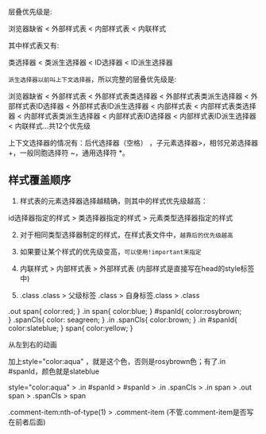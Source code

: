 层叠优先级是:

浏览器缺省 < 外部样式表 < 内部样式表 < 内联样式

其中样式表又有:

类选择器 < 类派生选择器 < ID选择器 < ID派生选择器

 
`派生选择器以前叫上下文选择器`，所以完整的层叠优先级是:

浏览器缺省 < 外部样式表 < 外部样式表类选择器 < 外部样式表类派生选择器 < 外部样式表ID选择器 < 外部样式表ID派生选择器 < 内部样式表 < 内部样式表类选择器 < 内部样式表类派生选择器 < 内部样式表ID选择器 < 内部样式表ID派生选择器 < 内联样式...共12个优先级

上下文选择器的情况有：后代选择器（空格） ，子元素选择器>，相邻兄弟选择器 +，一般同胞选择符 ~，通用选择符 *。 

## 样式覆盖顺序
1. 样式表的元素选择器选择越精确，则其中的样式优先级越高：

id选择器指定的样式 > 类选择器指定的样式 > 元素类型选择器指定的样式

2. 对于相同类型选择器制定的样式，在样式表文件中，`越靠后的优先级越高`

3. 如果要让某个样式的优先级变高，`可以使用!important来指定`

4. 内联样式 > 内部样式表 > 外部样式表   (内部样式是直接写在head的style标签中)

5. .class .class > 父级标签 .class > 自身标签.class > .class 

  .out span{
        color:red;
    }
    .in span{
        color:blue;
    }
    #spanId{
       color:rosybrown;  
    }
    .spanCls{
        color: seagreen;
    }
    .in .spanCls{
        color:brown;
    }
    .in #spanId{
        color:slateblue;
    }
    span{
       color:yellow; 
    }

<div class="out">
    <div class="in"><span id="spanId" class="spanCls" >从左到右的动画</span></div>
</div>

加上style="color:aqua" ，就是这个色，否则是rosybrown色；有了.in #spanId，颜色就是slateblue

style="color:aqua" > .in #spanId > #spanId > .in .spanCls > .in span >  .out span >  .spanCls > span


.comment-item:nth-of-type(1)  >  .comment-item  (不管.comment-item是否写在前者后面)